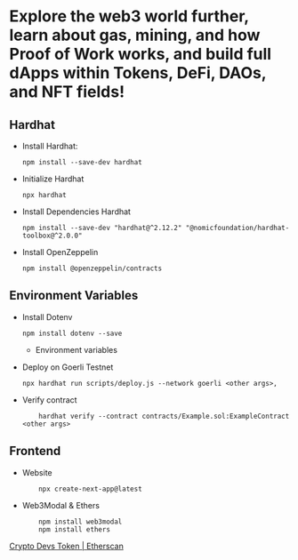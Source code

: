 # Explore the web3 world further, learn about gas, mining, and how Proof of Work works, and build full dApps within Tokens, DeFi, DAOs, and NFT fields!

## Hardhat
- Install Hardhat:
    ```
    npm install --save-dev hardhat
    ````

- Initialize Hardhat
    ```
    npx hardhat
    ```
- Install Dependencies Hardhat
    ```
    npm install --save-dev "hardhat@^2.12.2" "@nomicfoundation/hardhat-toolbox@^2.0.0"
    ```
- Install OpenZeppelin
    ```
    npm install @openzeppelin/contracts
    ```

## Environment Variables

- Install Dotenv
    ```
    npm install dotenv --save
    ```
    - Environment variables

- Deploy on Goerli Testnet    
    ```
    npx hardhat run scripts/deploy.js --network goerli <other args>,
    ```
- Verify contract 
    ```
        hardhat verify --contract contracts/Example.sol:ExampleContract <other args>

    ```

## Frontend
- Website
    ```
        npx create-next-app@latest
    ```
- Web3Modal & Ethers 
    ```
        npm install web3modal
        npm install ethers
    ```

[Crypto Devs Token | Etherscan](https://goerli.etherscan.io/address/0xE17d4F29240aecb9075d5e3C5651Ce80AEf86496)